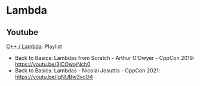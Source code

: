 # Lambda
## Youtube

[C++ / Lambda](https://www.youtube.com/playlist?list=PLgMzFcLO6jyBG7attcB7aOzVz8Gg8UK-O&jct=SZlu26aa05X8gosinmNTiQV99bkC1Q): Playlist
- Back to Basics: Lambdas from Scratch - Arthur O'Dwyer - CppCon 2019: https://youtu.be/3jCOwajNch0
- Back to Basics: Lambdas - Nicolai Josuttis - CppCon 2021: https://youtu.be/IgNUBw3vcO4
